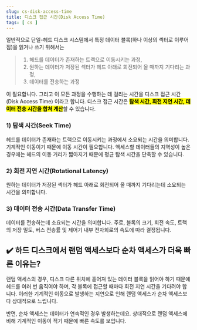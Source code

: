 ```yaml
---
slug: cs-disk-access-time
title: 디스크 접근 시간(Disk Access Time)
tags: [ cs ]
---
```


일반적으로 단일-헤드 디스크 시스템에서 특정 데이터 블록(하나 이상의 섹터로 이루어짐)을 읽거나 쓰기 위해서는

> 1. 헤드를 데이터가 존재하는 트랙으로 이동시키는 과정,
> 2. 원하는 데이터가 저장된 섹터가 헤드 아래로 회전되어 올 때까지 기다리는 과정,
> 3. 데이터를 전송하는 과정

이 필요합니다. 그리고 이 모든 과정을 수행하는 데 걸리는 시간을 디스크 접근 시간(Disk Access Time) 이라고 합니다. 디스크 접근 시간은 <mark>**탐색 시간, 회전 지연 시간, 데이터 전송 시간을 합쳐 계산**</mark>할 수 있습니다.

### 1) 탐색 시간(Seek Time)
헤드를 데이터가 존재하는 트랙으로 이동시키는 과정에서 소요되는 시간을 의미합니다. 기계적인 이동이기 때문에 이동 시간이 필요합니다. 액세스할 데이터들의 지역성이 높은 경우에는 헤드의 이동 거리가 짧아지기 때문에 평균 탐색 시간을 단축할 수 있습니다.

### 2) 회전 지연 시간(Rotational Latency)
원하는 데이터가 저장된 섹터가 헤드 아래로 회전되어 올 때까지 기다리는데 소요되는 시간을 의미합니다.

### 3) 데이터 전송 시간(Data Transfer Time)
데이터를 전송하는데 소요되는 시간을 의미합니다. 주로, 블록의 크기, 회전 속도, 트랙의 저장 밀도, 버스 전송률 및 제어기 내부 전자회로의 속도에 따라 결정됩니다.

## ✔️ 하드 디스크에서 랜덤 액세스보다 순차 액세스가 더욱 빠른 이유는?
랜덤 액세스의 경우, 디스크 다른 위치에 흩어져 있는 데이터 블록을 읽어야 하기 때문에 헤드를 여러 번 움직여야 하며, 각 블록에 접근할 때마다 회전 지연 시간을 기다려야 합니다. 이러한 기계적인 이동으로 발생하는 지연으로 인해 랜덤 액세스가 순차 액세스보다 상대적으로 느립니다.

반면, 순차 액세스는 데이터가 연속적인 경우 발생하는데요. 상대적으로 랜덤 액세스에 비해 기계적인 이동이 적기 때문에 빠른 속도를 보입니다.